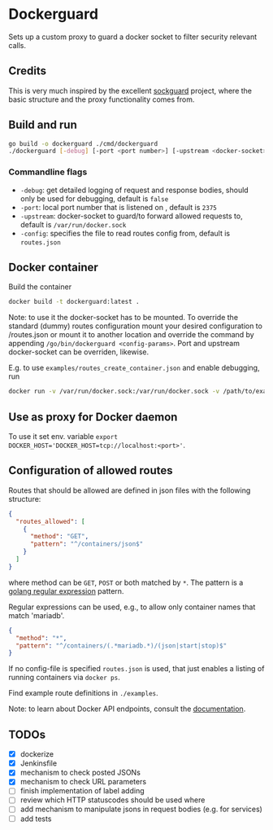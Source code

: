 # Dockerguard

Sets up a custom proxy to guard a docker socket to filter security relevant calls.

## Credits

This is very much inspired by the excellent [sockguard](https://github.com/buildkite/sockguard) project, where the basic structure and the proxy functionality comes from.

## Build and run

```bash
go build -o dockerguard ./cmd/dockerguard
./dockerguard [-debug] [-port <port number>] [-upstream <docker-socket>]
```

### Commandline flags

* `-debug`: get detailed logging of request and response bodies, should only be used for debugging, default is `false`
* `-port`: local port number that is listened on , default is `2375`
* `-upstream`: docker-socket to guard/to forward allowed requests to, default is `/var/run/docker.sock`
* `-config`: specifies the file to read routes config from, default is `routes.json`


## Docker container

Build the container

```bash
docker build -t dockerguard:latest .
```

Note: to use it the docker-socket has to be mounted. To override the standard (dummy) routes configuration mount your desired configuration to /routes.json or mount it to another location and override the command by appending `/go/bin/dockerguard <config-params>`. Port and upstream docker-socket can be overriden, likewise.

E.g. to use `examples/routes_create_container.json` and enable debugging, run

```bash
docker run -v /var/run/docker.sock:/var/run/docker.sock -v /path/to/examples/routes_create_container.json:/routes.json -p 2375:2375 dockerguard /go/bin/dockerguard -debug=true
```


## Use as proxy for Docker daemon

To use it set env. variable `export DOCKER_HOST='DOCKER_HOST=tcp://localhost:<port>'`.



## Configuration of allowed routes

Routes that should be allowed are defined in json files with the following structure:

```json
{
  "routes_allowed": [
    {
      "method": "GET",
      "pattern": "^/containers/json$"
    }
  ]
}
```

where method can be `GET`, `POST` or both matched by `*`. The pattern is a [golang regular expression](https://golang.org/pkg/regexp/syntax/) pattern.

Regular expressions can be used, e.g., to allow only container names that match 'mariadb'.

```json
{
  "method": "*",
  "pattern": "^/containers/(.*mariadb.*)/(json|start|stop)$"
}
```

If no config-file is specified `routes.json` is used, that just enables a listing of running containers via `docker ps`.

Find example route definitions in `./examples`.


Note: to learn about Docker API endpoints, consult the [documentation](https://docs.docker.com/engine/api/v1.40/).

## TODOs

* [x] dockerize
* [x] Jenkinsfile
* [x] mechanism to check posted JSONs
* [x] mechanism to check URL parameters
* [ ] finish implementation of label adding
* [ ] review which HTTP statuscodes should be used where
* [ ] add mechanism to manipulate jsons in request bodies (e.g. for services)
* [ ] add tests
